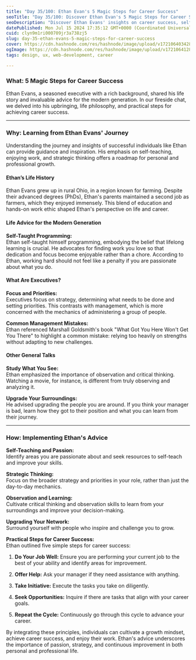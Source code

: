 ```yaml
---
title: "Day 35/100: Ethan Evan's 5 Magic Steps for Career Success"
seoTitle: "Day 35/100: Discover Ethan Evan's 5 Magic Steps for Career Success"
seoDescription: "Discover Ethan Evans' insights on career success, self-teaching, and strategic thinking from ADPlist Growth Series"
datePublished: Mon Jul 15 2024 17:35:12 GMT+0000 (Coordinated Universal Time)
cuid: clyn9m1ri000709jr3a738zj5
slug: day-35-ethan-evans-5-magic-steps-for-career-success
cover: https://cdn.hashnode.com/res/hashnode/image/upload/v1721064034286/5f9083ef-329c-49c4-a10e-699574f46016.png
ogImage: https://cdn.hashnode.com/res/hashnode/image/upload/v1721064128622/c510d8f7-45b7-42a6-8379-a07dec773869.png
tags: design, ux, web-development, career

---
```


### What: 5 Magic Steps for Career Success

Ethan Evans, a seasoned executive with a rich background, shared his life story and invaluable advice for the modern generation. In our fireside chat, we delved into his upbringing, life philosophy, and practical steps for achieving career success.

---

### Why: Learning from Ethan Evans' Journey

Understanding the journey and insights of successful individuals like Ethan can provide guidance and inspiration. His emphasis on self-teaching, enjoying work, and strategic thinking offers a roadmap for personal and professional growth.

#### Ethan’s Life History

Ethan Evans grew up in rural Ohio, in a region known for farming. Despite their advanced degrees (PhDs), Ethan's parents maintained a second job as farmers, which they enjoyed immensely. This blend of education and hands-on work ethic shaped Ethan's perspective on life and career.

#### Life Advice for the Modern Generation

**Self-Taught Programming:**  
Ethan self-taught himself programming, embodying the belief that lifelong learning is crucial. He advocates for finding work you love so that dedication and focus become enjoyable rather than a chore. According to Ethan, working hard should not feel like a penalty if you are passionate about what you do.

#### What Are Executives?

**Focus and Priorities:**  
Executives focus on strategy, determining what needs to be done and setting priorities. This contrasts with management, which is more concerned with the mechanics of administering a group of people.

**Common Management Mistakes:**  
Ethan referenced Marshall Goldsmith's book "What Got You Here Won't Get You There" to highlight a common mistake: relying too heavily on strengths without adapting to new challenges.

#### Other General Talks

**Study What You See:**  
Ethan emphasized the importance of observation and critical thinking. Watching a movie, for instance, is different from truly observing and analyzing it.

**Upgrade Your Surroundings:**  
He advised upgrading the people you are around. If you think your manager is bad, learn how they got to their position and what you can learn from their journey.

---

### How: Implementing Ethan's Advice

**Self-Teaching and Passion:**  
Identify areas you are passionate about and seek resources to self-teach and improve your skills.

**Strategic Thinking:**  
Focus on the broader strategy and priorities in your role, rather than just the day-to-day mechanics.

**Observation and Learning:**  
Cultivate critical thinking and observation skills to learn from your surroundings and improve your decision-making.

**Upgrading Your Network:**  
Surround yourself with people who inspire and challenge you to grow.

**Practical Steps for Career Success:**  
Ethan outlined five simple steps for career success:

1. **Do Your Job Well:** Ensure you are performing your current job to the best of your ability and identify areas for improvement.
    
2. **Offer Help:** Ask your manager if they need assistance with anything.
    
3. **Take Initiative:** Execute the tasks you take on diligently.
    
4. **Seek Opportunities:** Inquire if there are tasks that align with your career goals.
    
5. **Repeat the Cycle:** Continuously go through this cycle to advance your career.
    

By integrating these principles, individuals can cultivate a growth mindset, achieve career success, and enjoy their work. Ethan's advice underscores the importance of passion, strategy, and continuous improvement in both personal and professional life.